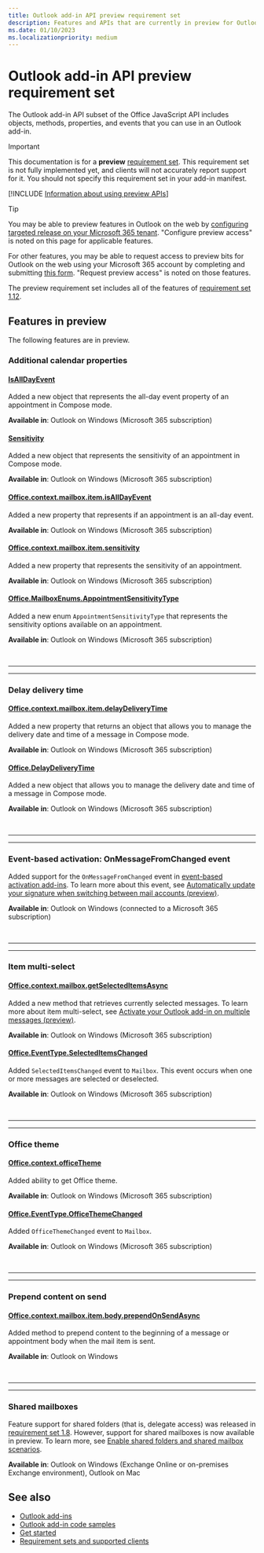 ```yaml
---
title: Outlook add-in API preview requirement set
description: Features and APIs that are currently in preview for Outlook add-ins.
ms.date: 01/10/2023
ms.localizationpriority: medium
---
```


# Outlook add-in API preview requirement set

The Outlook add-in API subset of the Office JavaScript API includes objects, methods, properties, and events that you can use in an Outlook add-in.

> [!IMPORTANT]
> This documentation is for a **preview** [requirement set](../outlook-api-requirement-sets.md). This requirement set is not fully implemented yet, and clients will not accurately report support for it. You should not specify this requirement set in your add-in manifest.

[!INCLUDE [Information about using preview APIs](../../../includes/using-preview-apis-host.md)]

> [!TIP]
> You may be able to preview features in Outlook on the web by [configuring targeted release on your Microsoft 365 tenant](/microsoft-365/admin/manage/release-options-in-office-365?view=o365-worldwide&preserve-view=true#set-up-the-release-option-in-the-admin-center). "Configure preview access" is noted on this page for applicable features.
>
> For other features, you may be able to request access to preview bits for Outlook on the web using your Microsoft 365 account by completing and submitting [this form](https://aka.ms/OWAPreview). "Request preview access" is noted on those features.

The preview requirement set includes all of the features of [requirement set 1.12](../requirement-set-1.12/outlook-requirement-set-1.12.md).

## Features in preview

The following features are in preview.

### Additional calendar properties

#### [IsAllDayEvent](/javascript/api/outlook/office.isalldayevent?view=outlook-js-preview&preserve-view=true)

Added a new object that represents the all-day event property of an appointment in Compose mode.

**Available in**: Outlook on Windows (Microsoft 365 subscription)

#### [Sensitivity](/javascript/api/outlook/office.sensitivity?view=outlook-js-preview&preserve-view=true)

Added a new object that represents the sensitivity of an appointment in Compose mode.

**Available in**: Outlook on Windows (Microsoft 365 subscription)

#### [Office.context.mailbox.item.isAllDayEvent](office.context.mailbox.item.md#properties)

Added a new property that represents if an appointment is an all-day event.

**Available in**: Outlook on Windows (Microsoft 365 subscription)

#### [Office.context.mailbox.item.sensitivity](office.context.mailbox.item.md#properties)

Added a new property that represents the sensitivity of an appointment.

**Available in**: Outlook on Windows (Microsoft 365 subscription)

#### [Office.MailboxEnums.AppointmentSensitivityType](/javascript/api/outlook/office.mailboxenums.appointmentsensitivitytype?view=outlook-js-preview&preserve-view=true)

Added a new enum `AppointmentSensitivityType` that represents the sensitivity options available on an appointment.

**Available in**: Outlook on Windows (Microsoft 365 subscription)

<br>

---

---

### Delay delivery time

#### [Office.context.mailbox.item.delayDeliveryTime](office.context.mailbox.item.md#properties)

Added a new property that returns an object that allows you to manage the delivery date and time of a message in Compose mode.

**Available in**: Outlook on Windows (Microsoft 365 subscription)

#### [Office.DelayDeliveryTime](/javascript/api/outlook/office.delaydeliverytime?view=outlook-js-preview&preserve-view=true)

Added a new object that allows you to manage the delivery date and time of a message in Compose mode.

**Available in**: Outlook on Windows (Microsoft 365 subscription)

<br>

---

---

### Event-based activation: OnMessageFromChanged event

Added support for the `OnMessageFromChanged` event in [event-based activation add-ins](/office/dev/add-ins/outlook/autolaunch). To learn more about this event, see [Automatically update your signature when switching between mail accounts (preview)](/office/dev/add-ins/outlook/onmessagefromchanged-onappointmentfromchanged-events).

**Available in**: Outlook on Windows (connected to a Microsoft 365 subscription)

<br>

---

---

### Item multi-select

#### [Office.context.mailbox.getSelectedItemsAsync](office.context.mailbox.md#methods)

Added a new method that retrieves currently selected messages. To learn more about item multi-select, see [Activate your Outlook add-in on multiple messages (preview)](/office/dev/add-ins/outlook/item-multi-select).

**Available in**: Outlook on Windows (Microsoft 365 subscription)

#### [Office.EventType.SelectedItemsChanged](/javascript/api/office/office.eventtype?view=outlook-js-preview&preserve-view=true)

Added `SelectedItemsChanged` event to `Mailbox`. This event occurs when one or more messages are selected or deselected.

**Available in**: Outlook on Windows (Microsoft 365 subscription)

<br>

---

---

### Office theme

#### [Office.context.officeTheme](/javascript/api/office/office.context?view=outlook-js-preview&preserve-view=true#office-office-context-officetheme-member)

Added ability to get Office theme.

**Available in**: Outlook on Windows (Microsoft 365 subscription)

#### [Office.EventType.OfficeThemeChanged](/javascript/api/office/office.eventtype?view=outlook-js-preview&preserve-view=true)

Added `OfficeThemeChanged` event to `Mailbox`.

**Available in**: Outlook on Windows (Microsoft 365 subscription)

<br>

---

---

### Prepend content on send

#### [Office.context.mailbox.item.body.prependOnSendAsync](/javascript/api/outlook/office.body?view=outlook-js-preview&preserve-view=true#outlook-office-body-prependonsendasync-member(1))

Added method to prepend content to the beginning of a message or appointment body when the mail item is sent.

**Available in**: Outlook on Windows

<br>

---

---

### Shared mailboxes

Feature support for shared folders (that is, delegate access) was released in [requirement set 1.8](../requirement-set-1.8/outlook-requirement-set-1.8.md). However, support for shared mailboxes is now available in preview. To learn more, see [Enable shared folders and shared mailbox scenarios](/office/dev/add-ins/outlook/delegate-access).

**Available in**: Outlook on Windows (Exchange Online or on-premises Exchange environment), Outlook on Mac

## See also

- [Outlook add-ins](/office/dev/add-ins/outlook/outlook-add-ins-overview)
- [Outlook add-in code samples](https://developer.microsoft.com/outlook/gallery/?filterBy=Outlook,Samples,Add-ins)
- [Get started](/office/dev/add-ins/quickstarts/outlook-quickstart)
- [Requirement sets and supported clients](../outlook-api-requirement-sets.md)
